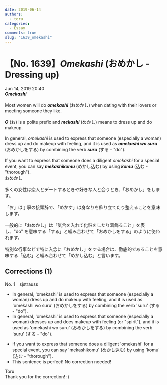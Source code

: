 ```yaml
---
date: 2019-06-14
authors:
  - toru
categories:
  - Essay
comments: true
slug: "1639_omekashi"
---
```


# 【No. 1639】<strong><em>Omekashi</strong></em> (おめかし - Dressing up)
<div class="date">Jun 14, 2019 20:40</div>
<div id="post"><div id="body_show_ori">
<strong><em>Omekashi</strong></em><br/><br/>Most women will do <strong><em>omekashi</em></strong> (おめかし) when dating with their lovers or meeting someone they like.<br/><br/><strong><em>O</em></strong> (お) is a polite prefix and <strong><em>mekashi</em></strong> (めかし) means to dress up and do makeup.<br/><br/>In general, <em>omekashi</em> is used to express that someone (especially a woman) dress up and do makeup with feeling, and it is used as <strong><em>omekashi wo suru</em></strong> (おめかしをする) by combining the verb <strong><em>suru</em></strong> (する - "do").<br/><br/>If you want to express that someone does a diligent <em>omekashi</em> for a special event, you can say <strong><em>mekashikomu</em></strong> (めかし込む) by using <strong><em>komu</em></strong> (込む - "thorough").
</div></div>

<!-- more -->

<div id="post_ja"><div id="body_show_mo">
おめかし<br/><br/>多くの女性は恋人とデートするときや好きな人と会うとき、「おめかし」をします。<br/><br/>「お」は丁寧の接頭辞で、「めかす」は身なりを飾り立てたり整えることを意味します。<br/><br/>一般的に「おめかし」は「気合を入れて化粧をしたり着飾ること」を表し、"do" を意味する「する」と組み合わせて「おめかしをする」のように使われます。<br/><br/>特別な行事などで特に入念に「おめかし」をする場合は、徹底的であることを意味する「込む」と組み合わせて「めかし込む」と言います。
</div></div>

## Corrections (1)
<div id="block"><div class="first_name"> No. 1　<span class="just_name">sjstrauss</span></div><div id="block2">
<ul class="correction_field">
<li class="incorrect">In general, 'omekashi' is used to express that someone (especially a woman) dress up and do makeup with feeling, and it is used as 'omekashi wo suru' (おめかしをする) by combining the verb 'suru' (する - "do").</li>
<li class="corrected correct">
In general, 'omekashi' is used to express that someone (especially a woman) dress<span class="f_red">es</span> up and do<span class="f_red">es</span> makeup with feeling<span class="f_red"> (or "spirit")</span>, and it is used as 'omekashi wo suru' (おめかしをする) by combining the verb 'suru' (する - "do").
</li>
</ul>
<ul class="correction_field">
<li class="incorrect">If you want to express that someone does a diligent 'omekashi' for a special event, you can say 'mekashikomu' (めかし込む) by using 'komu' (込む - "thorough").</li>
<li class="corrected perfect">This sentence is perfect! No correction needed!</li>
</ul>
</div><div class="name"><span class="just_name">Toru</span><br>
Thank you for the correction! :)
</div>
</div>
